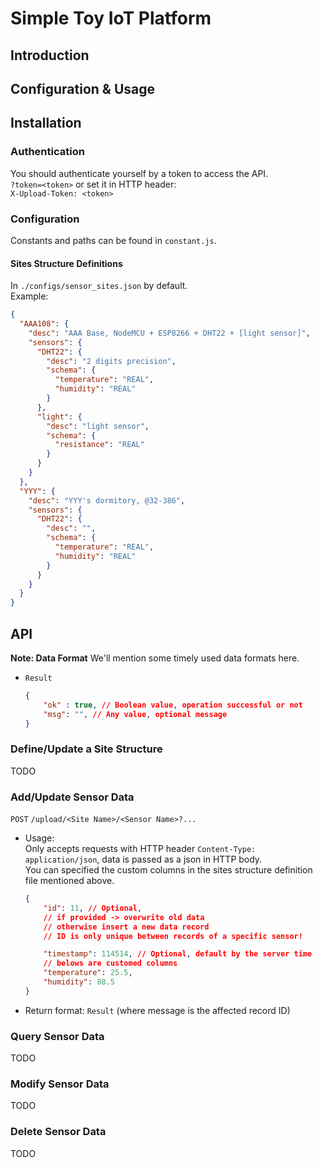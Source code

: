 # Simple Toy IoT Platform

## Introduction

## Configuration & Usage

## Installation

### Authentication  
You should authenticate yourself by a token to access the API.  
`?token=<token>` or set it in HTTP header:  
`X-Upload-Token: <token>`  

### Configuration
Constants and paths can be found in `constant.js`.

#### Sites Structure Definitions
In `./configs/sensor_sites.json` by default.  
Example:  
```json
{
  "AAA108": {
    "desc": "AAA Base, NodeMCU + ESP8266 + DHT22 + [light sensor]",
    "sensors": {
      "DHT22": {
        "desc": "2 digits precision",
        "schema": {
          "temperature": "REAL",
          "humidity": "REAL"
        }
      },
      "light": {
        "desc": "light sensor",
        "schema": {
          "resistance": "REAL"
        }
      }
    }
  },
  "YYY": {
    "desc": "YYY's dormitory, @32-386",
    "sensors": {
      "DHT22": {
        "desc": "",
        "schema": {
          "temperature": "REAL",
          "humidity": "REAL"
        }
      }
    }
  }
}
```

## API

**Note: Data Format**
We'll mention some timely used data formats here.   
+ `Result`
    ```json
    {
        "ok" : true, // Boolean value, operation successful or not
        "msg": "", // Any value, optional message
    }
    ```

### Define/Update a Site Structure
TODO

### Add/Update Sensor Data
`POST` `/upload/<Site Name>/<Sensor Name>?...`  
- Usage:  
    Only accepts requests with HTTP header `Content-Type: application/json`, data is passed as a json in HTTP body.  
    You can specified the custom columns in the sites structure definition file mentioned above.  
    ```json
    {
        "id": 11, // Optional,
        // if provided -> overwrite old data
        // otherwise insert a new data record
        // ID is only unique between records of a specific sensor!

        "timestamp": 114514, // Optional, default by the server time
        // belows are customed columns
        "temperature": 25.5,
        "humidity": 88.5
    }
    ```

- Return format: 
    `Result` (where message is the affected record ID)

### Query Sensor Data
TODO

### Modify Sensor Data
TODO

### Delete Sensor Data
TODO
